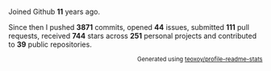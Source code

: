 Joined Github **11** years ago.

Since then I pushed **3871** commits, opened **44** issues, submitted **111** pull requests, received **744** stars across **251** personal projects and contributed to **39** public repositories.

<p align="right"><sub>Generated using <a href="https://github.com/marketplace/actions/profile-readme-stats">teoxoy/profile-readme-stats</a></sub></p>
